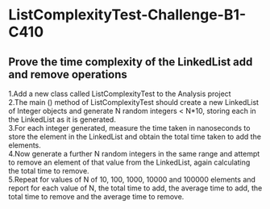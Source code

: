 # ListComplexityTest-Challenge-B1-C410
## Prove the time complexity of the LinkedList add and remove operations   
1.﻿﻿Add a new class called ListComplexityTest to the Analysis project  
2.﻿﻿The main () method of ListComplexityTest should create a new LinkedList of Integer objects and generate N random integers < N*10, storing each in the LinkedList as it is generated.  
3.﻿﻿For each integer generated, measure the time taken in nanoseconds to store the element in the LinkedList and obtain the total time taken to add the elements.  
﻿﻿4.Now generate a further N random integers in the same range and attempt to remove an element of that value from the LinkedList, again calculating the total time to remove.  
5.﻿﻿Repeat for values of N of 10, 100, 1000, 10000 and 100000 elements and report for each value of N, the total time to add, the average time to add, the total time to remove and the average time to remove.  
